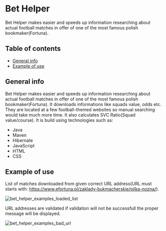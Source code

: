 # Bet Helper
Bet Helper makes easier and speeds up information researching about actual football matches in offer of one of the most famous polish bookmaker(Fortuna).

## Table of contents
* [General info](#general-info)
* [Example of use](#example-of-use)

## General info
Bet Helper makes easier and speeds up information researching about actual football matches in offer of one of the most famous polish bookmaker(Fortuna).
It downloads informations like squads value, odds etc. They are located at a few football-themed websites so manual searching would take much more time. It also calculates SVC Ratio(Squad value/course).
It is build using technologies such as: 
* Java
* Maven
* Hibernate
* JavaScript
* HTML
* CSS

## Example of use
List of matches downloaded from given correct URL address(URL must starts with: https://www.efortuna.pl/zaklady-bukmacherskie/pilka-nozna/).

![bet_helper_examples_loaded_list](https://user-images.githubusercontent.com/72096306/136183612-c55749ea-f1f6-4462-b99e-670969108731.png)

URL addresses are validated if validation will not be successfull the proper message will be displayed.

![bet_helper_examples_bad_url](https://user-images.githubusercontent.com/72096306/136186744-1e00b786-d8e0-44c0-ab06-bd4832e37dbd.png)


